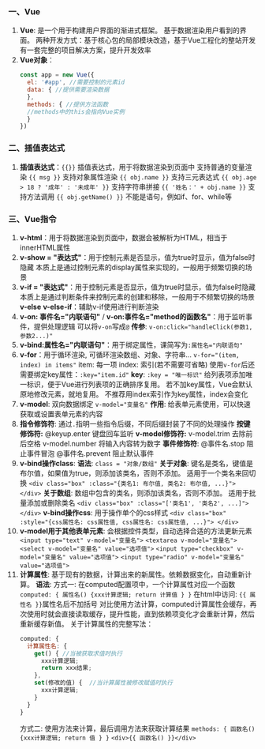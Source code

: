 ### 一、Vue
1. **Vue**: 是一个用于构建用户界面的渐进式框架。
   基于数据渲染用户看到的界面。
   两种开发方式：基于核心包的局部模块改造，基于Vue工程化的整站开发
   有一套完整的项目解决方案，提升开发效率
2. **Vue对象**：
   ```javascript
   const app = new Vue({
     el: '#app', //需要控制的元素id
     data: { //提供需要渲染数据
     },
     methods: { //提供方法函数
     //methods中的this会指向Vue实例
     }
   })
   ```
### 二、插值表达式
1. **插值表达式**：`{{}}` 插值表达式，用于将数据渲染到页面中
   支持普通的变量渲染 `{{ msg }}`
   支持对象属性渲染 `{{ obj.name }}`
   支持三元表达式 `{{ obj.age > 18 ? '成年' : '未成年' }}`
   支持字符串拼接 `{{ '姓名：' + obj.name }}`
   支持方法调用 `{{ obj.getName() }}`
   不能是语句，例如if、for、while等
### 三、Vue指令
1. **v-html**：用于将数据渲染到页面中，数据会被解析为HTML，相当于innerHTML属性
2. **v-show = "表达式"**：用于控制元素是否显示，值为true时显示，值为false时隐藏
   本质上是通过控制元素的display属性来实现的，一般用于频繁切换的场景
3. **v-if = "表达式"**：用于控制元素是否显示，值为true时显示，值为false时隐藏
   本质上是通过判断条件来控制元素的创建和移除，一般用于不频繁切换的场景
   **v-else** **v-else-if**：辅助v-if使用进行判断渲染
4. **v-on: 事件名="内联语句"** / **v-on:事件名="method的函数名"**：用于监听事件，提供处理逻辑
   可以将`v-on`写成`@`
   **传参**: `v-on:click="handleClick(参数1, 参数2...)"`
5. **v-bind:属性名="内联语句"**：用于绑定属性，课简写为`:属性名="内联语句"`
6. **v-for**：用于循环渲染, 可循环渲染数组、对象、字符串...
   `v-for="(item, index) in items"`
   item: 每一项
   index: 索引(若不需要可省略)
   使用`v-for`后还需要绑定key属性：`:key="item.id"`
   **key**: `:key = "唯一标识"` 给列表项添加唯一标识，便于Vue进行列表项的正确排序复用。
   若不加key属性，Vue会默认原地修改元素，就地复用。
   不推荐用index索引作为key属性，index会变化
7. **v-model**: 双向数据绑定 
   `v-model="变量名"`
   **作用**: 给表单元素使用，可以快速获取或设置表单元素的内容
8. **指令修饰符**: 通过`.`指明一些指令后缀，不同后缀封装了不同的处理操作
   **按键修饰符:** 
   @keyup.enter  键盘回车监听
   **v-model修饰符:** 
   v-model.trim  去除前后空格
   v-model.number  将输入内容转为数字
   **事件修饰符**: 
   @事件名.stop  阻止事件冒泡
   @事件名.prevent  阻止默认事件
9. **v-bind操作class**: 
   **语法**: `class = "对象/数组"`
   **关于对象**: 键名是类名，键值是布尔值，如果值为true，则添加该类名，否则不添加。
   适用于一个类名来回切换
   `<div class="box" :class="{类名1: 布尔值, 类名2: 布尔值, ...}"> </div>`
   **关于数组**: 数组中包含的类名，则添加该类名，否则不添加。
   适用于批量添加或删除类名
   `<div class="box" :class="['类名1', '类名2', ...]"> </div>`
   **v-bind操作css**: 用于操作单个的css样式
   `<div class="box" :style="{css属性名: css属性值, css属性名: css属性值, ...}"> </div>`
10. **v-model用于其他表单元素**:
    会根据控件类型，自动选择合适的方法更新元素
    `<input type="text" v-model="变量名">`
    `<textarea v-model="变量名">`
    `<select v-model="变量名" value="选项值">`
    `<input type="checkbox" v-model="变量名" value="选项值">`
    `<input type="radio" v-model="变量名" value="选项值">`
11. **计算属性**: 基于现有的数据，计算出来的新属性。依赖数据变化，自动重新计算。
    **语法**:
    方式一: 在computed配置项中，一个计算属性对应一个函数
    `computed: { 属性名() {xxx计算逻辑; return 计算值 } }` 
    在html中访问: `{{ 属性名 }}`属性名后不加括号
    对比使用方法计算，computed计算属性会缓存，再次使用时就会直接读取缓存，提升性能，直到依赖项变化才会重新计算，然后重新缓存新值。
    关于计算属性的完整写法：
    ```javascript
    computed: { 
      计算属性名: { 
        get() { //当被获取求值时执行
          xxx计算逻辑;
          return xxx结果;
        },
        set(修改的值) {  //当计算属性被修改赋值时执行
          xxx计算逻辑;
        }
      }
    }
    ```
    方式二: 使用方法来计算，最后调用方法来获取计算结果
    `methods: { 函数名() {xxx计算逻辑; return 值 } }`
    `<div>{{ 函数名() }}</div>`
